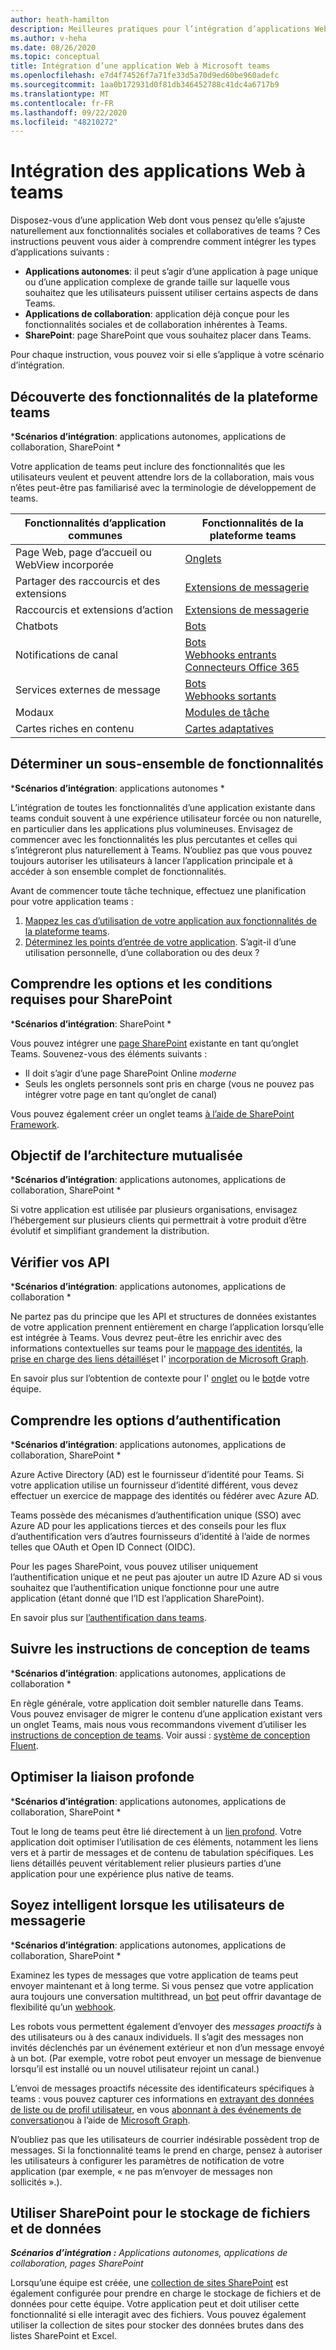 ```yaml
---
author: heath-hamilton
description: Meilleures pratiques pour l’intégration d’applications Web existantes à Microsoft teams
ms.author: v-heha
ms.date: 08/26/2020
ms.topic: conceptual
title: Intégration d’une application Web à Microsoft teams
ms.openlocfilehash: e7d4f74526f7a71fe33d5a70d9ed60be960adefc
ms.sourcegitcommit: 1aa0b172931d0f81db346452788c41dc4a6717b9
ms.translationtype: MT
ms.contentlocale: fr-FR
ms.lasthandoff: 09/22/2020
ms.locfileid: "48210272"
---
```

# <a name="integrate-web-apps-with-teams"></a>Intégration des applications Web à teams

Disposez-vous d’une application Web dont vous pensez qu’elle s’ajuste naturellement aux fonctionnalités sociales et collaboratives de teams ? Ces instructions peuvent vous aider à comprendre comment intégrer les types d’applications suivants :

* **Applications autonomes**: il peut s’agir d’une application à page unique ou d’une application complexe de grande taille sur laquelle vous souhaitez que les utilisateurs puissent utiliser certains aspects de dans Teams.
* **Applications de collaboration**: application déjà conçue pour les fonctionnalités sociales et de collaboration inhérentes à Teams.
* **SharePoint**: page SharePoint que vous souhaitez placer dans Teams.

Pour chaque instruction, vous pouvez voir si elle s’applique à votre scénario d’intégration.

## <a name="get-to-know-teams-platform-capabilities"></a>Découverte des fonctionnalités de la plateforme teams

***Scénarios d’intégration**: applications autonomes, applications de collaboration, SharePoint *

Votre application de teams peut inclure des fonctionnalités que les utilisateurs veulent et peuvent attendre lors de la collaboration, mais vous n’êtes peut-être pas familiarisé avec la terminologie de développement de teams.

|Fonctionnalités d’application communes   |Fonctionnalités de la plateforme teams   |
|----------|-----------|
|Page Web, page d’accueil ou WebView incorporée  |[Onglets](../tabs/what-are-tabs.md)  |
|Partager des raccourcis et des extensions  |[Extensions de messagerie](../messaging-extensions/what-are-messaging-extensions.md)  |
|Raccourcis et extensions d’action  |[Extensions de messagerie](../messaging-extensions/what-are-messaging-extensions.md)  |
|Chatbots  |[Bots](../bots/what-are-bots.md) |
|Notifications de canal  |[Bots](../bots/what-are-bots.md)<br/>[Webhooks entrants](../webhooks-and-connectors/what-are-webhooks-and-connectors.md)<br/>[Connecteurs Office 365](../webhooks-and-connectors/what-are-webhooks-and-connectors.md)  |
|Services externes de message  |[Bots](../bots/what-are-bots.md)<br/>[Webhooks sortants](../webhooks-and-connectors/what-are-webhooks-and-connectors.md)  |
|Modaux  |[Modules de tâche](../task-modules-and-cards/what-are-task-modules.md)  |
|Cartes riches en contenu  |[Cartes adaptatives](../task-modules-and-cards/what-are-cards.md)  |

## <a name="determine-a-subset-of-functionality"></a>Déterminer un sous-ensemble de fonctionnalités

***Scénarios d’intégration**: applications autonomes *

L’intégration de toutes les fonctionnalités d’une application existante dans teams conduit souvent à une expérience utilisateur forcée ou non naturelle, en particulier dans les applications plus volumineuses. Envisagez de commencer avec les fonctionnalités les plus percutantes et celles qui s’intégreront plus naturellement à Teams. N’oubliez pas que vous pouvez toujours autoriser les utilisateurs à lancer l’application principale et à accéder à son ensemble complet de fonctionnalités.

Avant de commencer toute tâche technique, effectuez une planification pour votre application teams :

1. [Mappez les cas d’utilisation de votre application aux fonctionnalités de la plateforme teams](../concepts/design/map-use-cases.md).
1. [Déterminez les points d’entrée de votre application](../concepts/extensibility-points.md). S’agit-il d’une utilisation personnelle, d’une collaboration ou des deux ?

## <a name="understand-sharepoint-requirements-and-options"></a>Comprendre les options et les conditions requises pour SharePoint

***Scénarios d’intégration**: SharePoint *

Vous pouvez intégrer une [page SharePoint](https://docs.microsoft.com/MicrosoftTeams/teams-standalone-static-tabs-using-spo-sites) existante en tant qu’onglet Teams. Souvenez-vous des éléments suivants :

* Il doit s’agir d’une page SharePoint Online *moderne*
* Seuls les onglets personnels sont pris en charge (vous ne pouvez pas intégrer votre page en tant qu’onglet de canal)

Vous pouvez également créer un onglet teams [à l’aide de SharePoint Framework](https://docs.microsoft.com/sharepoint/dev/spfx/integrate-with-teams-introduction).

## <a name="aim-towards-multi-tenancy"></a>Objectif de l’architecture mutualisée

***Scénarios d’intégration**: applications autonomes, applications de collaboration, SharePoint *

Si votre application est utilisée par plusieurs organisations, envisagez l’hébergement sur plusieurs clients qui permettrait à votre produit d’être évolutif et simplifiant grandement la distribution.

## <a name="review-your-apis"></a>Vérifier vos API

***Scénarios d’intégration**: applications autonomes, applications de collaboration *

Ne partez pas du principe que les API et structures de données existantes de votre application prennent entièrement en charge l’application lorsqu’elle est intégrée à Teams. Vous devrez peut-être les enrichir avec des informations contextuelles sur teams pour le [mappage des identités](../concepts/authentication/configure-identity-provider.md), la [prise en charge des liens détaillés](../concepts/build-and-test/deep-links.md)et l' [incorporation de Microsoft Graph](https://docs.microsoft.com/graph/teams-concept-overview).

En savoir plus sur l’obtention de contexte pour l' [onglet](../tabs/how-to/access-teams-context.md) ou le [bot](../bots/how-to/get-teams-context.md)de votre équipe.

## <a name="understand-authentication-options"></a>Comprendre les options d’authentification

***Scénarios d’intégration**: applications autonomes, applications de collaboration, SharePoint *

Azure Active Directory (AD) est le fournisseur d’identité pour Teams. Si votre application utilise un fournisseur d’identité différent, vous devez effectuer un exercice de mappage des identités ou fédérer avec Azure AD.

Teams possède des mécanismes d’authentification unique (SSO) avec Azure AD pour les applications tierces et des conseils pour les flux d’authentification vers d’autres fournisseurs d’identité à l’aide de normes telles que OAuth et Open ID Connect (OIDC).

Pour les pages SharePoint, vous pouvez utiliser uniquement l’authentification unique et ne peut pas ajouter un autre ID Azure AD si vous souhaitez que l’authentification unique fonctionne pour une autre application (étant donné que l’ID est l’application SharePoint).

En savoir plus sur [l’authentification dans teams](../concepts/authentication/authentication.md).

## <a name="follow-teams-design-guidelines"></a>Suivre les instructions de conception de teams

***Scénarios d’intégration**: applications autonomes, applications de collaboration *

En règle générale, votre application doit sembler naturelle dans Teams. Vous pouvez envisager de migrer le contenu d’une application existant vers un onglet Teams, mais nous vous recommandons vivement d’utiliser les [instructions de conception de teams](../concepts/design/understand-use-cases.md). Voir aussi : [système de conception Fluent](https://fluentsite.z22.web.core.windows.net/).

## <a name="maximize-deep-linking"></a>Optimiser la liaison profonde

***Scénarios d’intégration**: applications autonomes, applications de collaboration, SharePoint *

Tout le long de teams peut être lié directement à un [lien profond](../concepts/build-and-test/deep-links.md). Votre application doit optimiser l’utilisation de ces éléments, notamment les liens vers et à partir de messages et de contenu de tabulation spécifiques. Les liens détaillés peuvent véritablement relier plusieurs parties d’une application pour une expérience plus native de teams.

## <a name="be-smart-when-messaging-users"></a>Soyez intelligent lorsque les utilisateurs de messagerie

***Scénarios d’intégration**: applications autonomes, applications de collaboration, SharePoint *

Examinez les types de messages que votre application de teams peut envoyer maintenant et à long terme. Si vous pensez que votre application aura toujours une conversation multithread, un [bot](../bots/what-are-bots.md) peut offrir davantage de flexibilité qu’un [webhook](../webhooks-and-connectors/what-are-webhooks-and-connectors.md).

Les robots vous permettent également d’envoyer des *messages proactifs* à des utilisateurs ou à des canaux individuels. Il s’agit des messages non invités déclenchés par un événement extérieur et non d’un message envoyé à un bot. (Par exemple, votre robot peut envoyer un message de bienvenue lorsqu’il est installé ou un nouvel utilisateur rejoint un canal.) 

L’envoi de messages proactifs nécessite des identificateurs spécifiques à teams : vous pouvez capturer ces informations en [extrayant des données de liste ou de profil utilisateur](../bots/how-to/get-teams-context.md#fetching-the-roster-or-user-profile), en vous [abonnant à des événements de conversation](../bots/how-to/conversations/subscribe-to-conversation-events.md)ou à l’aide de [Microsoft Graph](https://docs.microsoft.com/graph/teams-proactive-messaging).

N’oubliez pas que les utilisateurs de courrier indésirable possèdent trop de messages. Si la fonctionnalité teams le prend en charge, pensez à autoriser les utilisateurs à configurer les paramètres de notification de votre application (par exemple, « ne pas m’envoyer de messages non sollicités ».).

## <a name="use-sharepoint-for-file-and-data-storage"></a>Utiliser SharePoint pour le stockage de fichiers et de données

***Scénarios d’intégration :** Applications autonomes, applications de collaboration, pages SharePoint*

Lorsqu’une équipe est créée, une [collection de sites SharePoint](https://docs.microsoft.com/microsoftteams/sharepoint-onedrive-interact) est également configurée pour prendre en charge le stockage de fichiers et de données pour cette équipe. Votre application peut et doit utiliser cette fonctionnalité si elle interagit avec des fichiers. Vous pouvez également utiliser la collection de sites pour stocker des données brutes dans des listes SharePoint et Excel.
